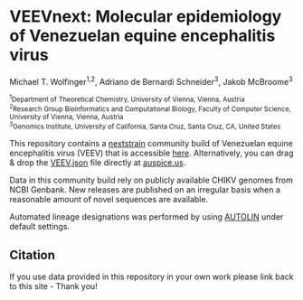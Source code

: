 # VEEVnext: Molecular epidemiology of Venezuelan equine encephalitis virus

Michael T. Wolfinger<sup>1,2</sup>, Adriano de Bernardi Schneider<sup>3</sup>, Jakob McBroome<sup>3</sup>

<sub><sup>1</sup>Department of Theoretical Chemistry, University of Vienna, Vienna, Austria</sub><br/>
<sub><sup>2</sup>Research Group Bioinformatics and Computational Biology, Faculty of Computer Science, University of Vienna, Vienna, Austria</sub><br/>
<sup><sup>3</sup>Genomics Institute, University of California, Santa Cruz, Santa Cruz, CA, United States</sub><br/>

This repository contains a [nextstrain](https://nextstrain.org) community build of Venezuelan equine encephalitis virus (VEEV) that is accessible [here](https://nextstrain.org/groups/ViennaRNA/VEEVnext). Alternatively, you can drag & drop the [VEEV.json](auspice/veev.json) file directly at [auspice.us](https://auspice.us).

Data in this community build rely on publicly available CHIKV genomes from NCBI Genbank. New releases are published on an irregular basis when a reasonable amount of novel sequences are available.

Automated lineage designations was performed by using [AUTOLIN](https://jmcbroome-automated-lineage-json-streamlit-app-3adskh.streamlit.app/) under default settings. 

## Citation
If you use data provided in this repository in your own work please link back to this site - Thank you!
